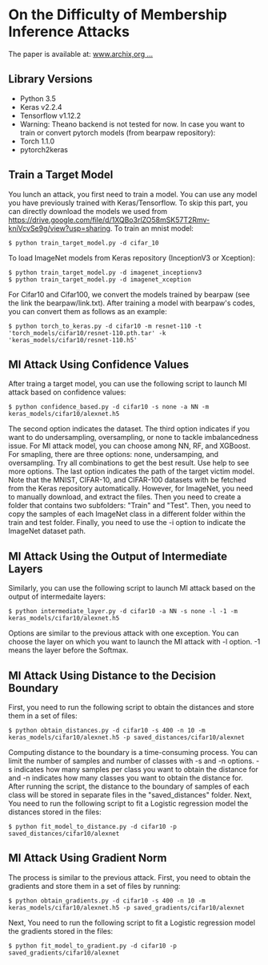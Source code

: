 # On the Difficulty of Membership Inference Attacks
The paper is available at: [www.archix,org ...](https://openaccess.thecvf.com/content/CVPR2021/papers/Rezaei_On_the_Difficulty_of_Membership_Inference_Attacks_CVPR_2021_paper.pdf)

## Library Versions
* Python 3.5
* Keras v2.2.4
* Tensorflow v1.12.2
* Warning: Theano backend is not tested for now.
In case you want to train or convert pytorch models (from bearpaw repository):
* Torch 1.1.0
* pytorch2keras


## Train a Target Model
You lunch an attack, you first need to train a model. You can use any model you have previously trained with Keras/Tensorflow. To skip this part, you can directly download the models we used from https://drive.google.com/file/d/1XQBo3rlZO58mSK57T2Rmv-kniVcvSe9g/view?usp=sharing.
To train an mnist model:
```
$ python train_target_model.py -d cifar_10
```
To load ImageNet models from Keras repository (InceptionV3 or Xception):
```
$ python train_target_model.py -d imagenet_inceptionv3
$ python train_target_model.py -d imagenet_xception
```
For Cifar10 and Cifar100, we convert the models trained by bearpaw (see the link the bearpaw/link.txt). After training a model with bearpaw's codes, you can convert them as follows as an example:
```
$ python torch_to_keras.py -d cifar10 -m resnet-110 -t 'torch_models/cifar10/resnet-110.pth.tar' -k 'keras_models/cifar10/resnet-110.h5'
```


## MI Attack Using Confidence Values
After traing a target model, you can use the following script to launch MI attack based on confidence values:
```
$ python confidence_based.py -d cifar10 -s none -a NN -m keras_models/cifar10/alexnet.h5
```
The second option indicates the dataset. The third option indicates if you want to do undersampling, oversampling, or none to tackle imbalancedness issue. For MI attack model, you can choose among NN, RF, and XGBoost. For smapling, there are three options: none, undersamping, and oversampling. Try all combinations to get the best result. Use help to see more options. The last option indicates the path of the target victim model.
Note that the MNIST, CIFAR-10, and CIFAR-100 datasets with be fetched from the Keras repository automatically. However, for ImageNet, you need to manually download, and extract the files. Then you need to create a folder that contains two subfolders: "Train" and "Test". Then, you need to copy the samples of each ImageNet class in a different folder within the train and test folder. Finally, you need to use the -i option to indicate the ImageNet dataset path.


## MI Attack Using the Output of Intermediate Layers
Similarly, you can use the following script to launch MI attack based on the output of intermedaite layers:
```
$ python intermediate_layer.py -d cifar10 -a NN -s none -l -1 -m keras_models/cifar10/alexnet.h5
```
Options are similar to the previous attack with one exception. You can choose the layer on which you want to launch the MI attack with -l option. -1 means the layer before the Softmax.


## MI Attack Using Distance to the Decision Boundary
First, you need to run the following script to obtain the distances and store them in a set of files:
```
$ python obtain_distances.py -d cifar10 -s 400 -n 10 -m keras_models/cifar10/alexnet.h5 -p saved_distances/cifar10/alexnet
```
Computing distance to the boundary is a time-consuming process. You can limit the number of samples and number of classes with -s and -n options. -s indicates how many samples per class you want to obtain the distance for and -n indicates how many classes you want to obtain the distance for. After running the script, the distance to the boundary of samples of each class will be stored in separate files in the "saved_distances" folder.
Next, You need to run the following script to fit a Logistic regression model the distances stored in the files:
```
$ python fit_model_to_distance.py -d cifar10 -p saved_distances/cifar10/alexnet
```

## MI Attack Using Gradient Norm
The process is similar to the previous attack. First, you need to obtain the gradients and store them in a set of files by running:
```
$ python obtain_gradients.py -d cifar10 -s 400 -n 10 -m keras_models/cifar10/alexnet.h5 -p saved_gradients/cifar10/alexnet
```
Next, You need to run the following script to fit a Logistic regression model the gradients stored in the files:
```
$ python fit_model_to_gradient.py -d cifar10 -p saved_gradients/cifar10/alexnet
```
